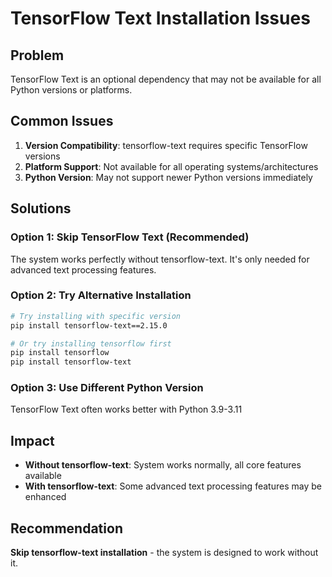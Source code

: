 # TensorFlow Text Installation Issues

## Problem
TensorFlow Text is an optional dependency that may not be available for all Python versions or platforms.

## Common Issues
1. **Version Compatibility**: tensorflow-text requires specific TensorFlow versions
2. **Platform Support**: Not available for all operating systems/architectures
3. **Python Version**: May not support newer Python versions immediately

## Solutions

### Option 1: Skip TensorFlow Text (Recommended)
The system works perfectly without tensorflow-text. It's only needed for advanced text processing features.

### Option 2: Try Alternative Installation
```bash
# Try installing with specific version
pip install tensorflow-text==2.15.0

# Or try installing tensorflow first
pip install tensorflow
pip install tensorflow-text
```

### Option 3: Use Different Python Version
TensorFlow Text often works better with Python 3.9-3.11

## Impact
- **Without tensorflow-text**: System works normally, all core features available
- **With tensorflow-text**: Some advanced text processing features may be enhanced

## Recommendation
**Skip tensorflow-text installation** - the system is designed to work without it.
